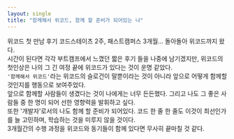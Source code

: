 ```yaml
---
layout: single
title: "함께해서 위코드, 함께 할 준비가 되어있는 나"
---
```


위코드 첫 만남 후기 
코드스테이츠 2주, 패스트캠퍼스 3개월... 돌아돌아 위코드까지 왔다. <br>
시간이 된다면 각각 부트캠프에서 느꼈던 짧은 후기 들을 나중에 남기겠지만, 위코드의 첫인상은 나의 그 긴 여정 끝에 위코드가 있다는 것이 운명 같았다. <br> 
`'함께해서 위코드'`라는 위코드의 슬로건이 말뿐이라는 것이 아니라 앞으로 어떻게 함께할 것인지를 행동으로 보여주었다. <br> 
앞으로 함께할 사람들이 생겼다는 것이 나에게는 너무 든든했다. 그리고 나도 그 좋은 사람들 중 한 명이 되어 선한 영향력을 발휘하고 싶다.<br> 
또한 '개발자'로서의 나도 함께 할 준비가 되어있다. 코드 한 줄 한 줄도 이것이 최선인가를 늘 고민하며, 학습하는 것을 미루지 않을 것이다. <br>
3개월간의 수행 과정을 위코드와 동기들이 함께 있다면 무사히 끝마칠 것 같다. 
